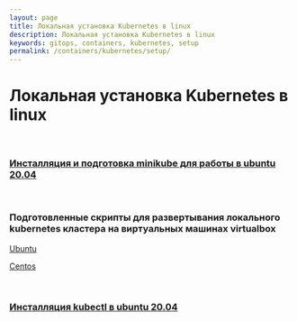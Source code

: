 ```yaml
---
layout: page
title: Локальная установка Kubernetes в linux
description: Локальная установка Kubernetes в linux
keywords: gitops, containers, kubernetes, setup
permalink: /containers/kubernetes/setup/
---
```


# Локальная установка Kubernetes в linux

<br/>

### [Инсталляция и подготовка minikube для работы в ubuntu 20.04](/containers/kubernetes/setup/minikube/)

<br/>

### Подготовленные скрипты для развертывания локального kubernetes кластера на виртуальных машинах virtualbox

[Ubuntu](https://github.com/webmakaka/vagrant-kubernetes-3-node-cluster-ubuntu-20.04)

[Centos](https://github.com/webmakaka/vagrant-kubernetes-3-node-cluster-centos7)

<br/>

### [Инсталляция kubectl в ubuntu 20.04](/containers/kubernetes/setup/kubectl/)
